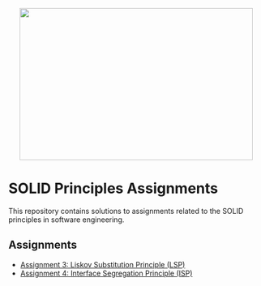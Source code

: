 <p align="center">
  <img width="460" height="300" src="https://miro.medium.com/v2/resize:fit:720/format:webp/1*tsThg7xE6FoiJxgv5M-OFQ.gif">
</p>

# SOLID Principles Assignments

This repository contains solutions to assignments related to the SOLID principles in software engineering.

## Assignments

- [Assignment 3: Liskov Substitution Principle (LSP)](LSP)
- [Assignment 4: Interface Segregation Principle (ISP)](ISP)